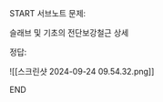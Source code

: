 START
서브노트
문제:

슬래브 및 기초의 전단보강철근 상세 

정답:


![[스크린샷 2024-09-24 09.54.32.png]]
<!--ID: 1727688301306-->
END